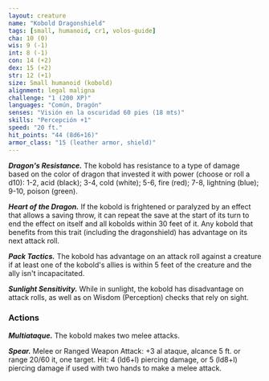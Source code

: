 ```yaml
---
layout: creature
name: "Kobold Dragonshield"
tags: [small, humanoid, cr1, volos-guide]
cha: 10 (0)
wis: 9 (-1)
int: 8 (-1)
con: 14 (+2)
dex: 15 (+2)
str: 12 (+1)
size: Small humanoid (kobold)
alignment: legal maligna
challenge: "1 (200 XP)"
languages: "Común, Dragón"
senses: "Visión en la oscuridad 60 pies (18 mts)"
skills: "Percepción +1"
speed: "20 ft."
hit_points: "44 (8d6+16)"
armor_class: "15 (leather armor, shield)"
---
```


***Dragon's Resistance.*** The kobold has resistance to a type of damage based on the color of dragon that invested it with power (choose or roll a d10): 1-2, acid (black); 3-4, cold (white); 5-6, fire (red); 7-8, lightning (blue); 9-10, poison (green).

***Heart of the Dragon.*** If the kobold is frightened or paralyzed by an effect that allows a saving throw, it can repeat the save at the start of its turn to end the effect on itself and all kobolds within 30 feet of it. Any kobold that benefits from this trait (including the dragonshield) has advantage on its next attack roll.

***Pack Tactics.*** The kobold has advantage on an attack roll against a creature if at least one of the kobold's allies is within 5 feet of the creature and the ally isn't incapacitated.

***Sunlight Sensitivity.*** While in sunlight, the kobold has disadvantage on attack rolls, as well as on Wisdom (Perception) checks that rely on sight.

### Actions

***Multiataque.*** The kobold makes two melee attacks.

***Spear.*** Melee or Ranged Weapon Attack: +3 al ataque, alcance 5 ft. or range 20/60 it, one target. Hit: 4 (ld6+l) piercing damage, or 5 (ld8+l) piercing damage if used with two hands to make a melee attack.
